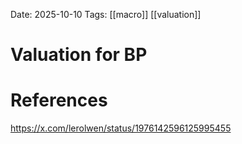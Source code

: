 Date: 2025-10-10
Tags: [[macro]] [[valuation]]

# Valuation for BP

# References
https://x.com/lerolwen/status/1976142596125995455